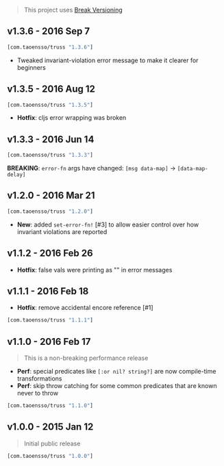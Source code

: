 > This project uses [Break Versioning](https://github.com/ptaoussanis/encore/blob/master/BREAK-VERSIONING.md)

## v1.3.6 - 2016 Sep 7

```clojure
[com.taoensso/truss "1.3.6"]
```

* Tweaked invariant-violation error message to make it clearer for beginners

## v1.3.5 - 2016 Aug 12

```clojure
[com.taoensso/truss "1.3.5"]
```

* **Hotfix**: cljs error wrapping was broken

## v1.3.3 - 2016 Jun 14

```clojure
[com.taoensso/truss "1.3.3"]
```

**BREAKING**: `error-fn` args have changed: `[msg data-map]` -> `[data-map-delay]`

## v1.2.0 - 2016 Mar 21

```clojure
[com.taoensso/truss "1.2.0"]
```

* **New**: added `set-error-fn!` [#3] to allow easier control over how invariant violations are reported

## v1.1.2 - 2016 Feb 26

* **Hotfix**: false vals were printing as "<nil>" in error messages

## v1.1.1 - 2016 Feb 18

* **Hotfix**: remove accidental encore reference [#1]

```clojure
[com.taoensso/truss "1.1.1"]
```

## v1.1.0 - 2016 Feb 17

> This is a non-breaking performance release

* **Perf**: special predicates like `[:or nil? string?]` are now compile-time transformations
* **Perf**: skip throw catching for some common predicates that are known never to throw

```clojure
[com.taoensso/truss "1.1.0"]
```

## v1.0.0 - 2015 Jan 12

> Initial public release

```clojure
[com.taoensso/truss "1.0.0"]
```
